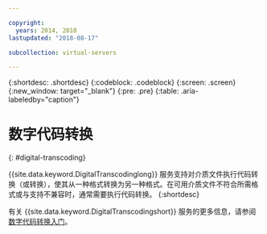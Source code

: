 ```yaml
---

copyright:
  years: 2014, 2018
lastupdated: "2018-08-17"

subcollection: virtual-servers

---
```


{:shortdesc: .shortdesc}
{:codeblock: .codeblock}
{:screen: .screen}
{:new_window: target="_blank"}
{:pre: .pre}
{:table: .aria-labeledby="caption"}


# 数字代码转换
{: #digital-transcoding}

{{site.data.keyword.DigitalTranscodinglong}} 服务支持对介质文件执行代码转换（或转换），使其从一种格式转换为另一种格式。在可用介质文件不符合所需格式或与支持不兼容时，通常需要执行代码转换。
{:shortdesc}

有关 {{site.data.keyword.DigitalTranscodingshort}} 服务的更多信息，请参阅[数字代码转换入门](/docs/infrastructure/digital-transcoding?topic=digital-transcoding-getting-started-with-digital-transcoding#getting-started-with-digital-transcoding)。
